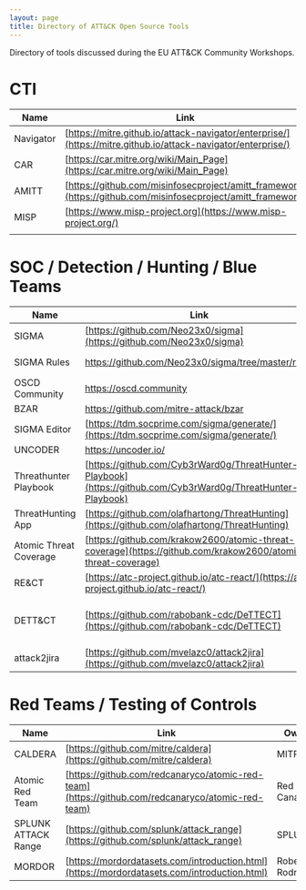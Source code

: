 ```yaml
---
layout: page
title: Directory of ATT&CK Open Source Tools
---
```


Directory of tools discussed during the EU ATT&CK Community Workshops.

# CTI

| Name                             | Link                                                 | Owner                         |
|----------------------------------|------------------------------------------------------|-------------------------------|
| Navigator                        | [https://mitre.github.io/attack-navigator/enterprise/](https://mitre.github.io/attack-navigator/enterprise/) | MITRE                         |
| CAR                              | [https://car.mitre.org/wiki/Main_Page](https://car.mitre.org/wiki/Main_Page) | MITRE                         |
| AMITT                            | [https://github.com/misinfosecproject/amitt_framework](https://github.com/misinfosecproject/amitt_framework) |                               |
| MISP                             | [https://www.misp-project.org](https://www.misp-project.org/) | MISP Project             |
|                                  |                                                      |                               |

# SOC / Detection / Hunting / Blue Teams

| Name                             | Link                                                 | Owner                         |
|----------------------------------|------------------------------------------------------|-------------------------------|
| SIGMA                            | [https://github.com/Neo23x0/sigma](https://github.com/Neo23x0/sigma)                    | Florian Roth                  |
| SIGMA Rules                      | [https://github.com/Neo23x0/sigma/tree/master/rules ](https://github.com/Neo23x0/sigma/tree/master/rules)  | Florian Roth                  |
| OSCD Community                   | [https://oscd.community ](https://oscd.community )                               |                               |
| BZAR                             | [https://github.com/mitre-attack/bzar ](https://github.com/mitre-attack/bzar)                 | MITRE                         |
| SIGMA Editor                     | [https://tdm.socprime.com/sigma/generate/](https://tdm.socprime.com/sigma/generate/)            | SOCPRIME                      |
| UNCODER                          | [https://uncoder.io/ ](https://uncoder.io/)                                  | SOCPRIME                      |
| Threathunter Playbook            | [https://github.com/Cyb3rWard0g/ThreatHunter-Playbook](https://github.com/Cyb3rWard0g/ThreatHunter-Playbook) | Roberto Rodriguez             |
| ThreatHunting App                | [https://github.com/olafhartong/ThreatHunting](https://github.com/olafhartong/ThreatHunting)         | Olaf Hartong                  |
| Atomic Threat Coverage           | [https://github.com/krakow2600/atomic-threat-coverage](https://github.com/krakow2600/atomic-threat-coverage) | ATC Project                   |
| RE&CT                            | [https://atc-project.github.io/atc-react/](https://atc-project.github.io/atc-react/)             | ATC Project                   |
| DETT&CT                          | [https://github.com/rabobank-cdc/DeTTECT](https://github.com/rabobank-cdc/DeTTECT)             | Marcus Bakker / Ruben Bouwman |
| attack2jira                      | [https://github.com/mvelazc0/attack2jira](https://github.com/mvelazc0/attack2jira)              | Mauricio Velazco              |

# Red Teams / Testing of Controls

| Name                             | Link                                                 | Owner                         |
|----------------------------------|------------------------------------------------------|-------------------------------|
| CALDERA                          | [https://github.com/mitre/caldera](https://github.com/mitre/caldera)    | MITRE                         |
| Atomic Red Team                  | [https://github.com/redcanaryco/atomic-red-team](https://github.com/redcanaryco/atomic-red-team)      | Red Canary                    |
| SPLUNK ATTACK Range              | [https://github.com/splunk/attack_range](https://github.com/splunk/attack_range)              | SPLUNK                        |
| MORDOR                           | [https://mordordatasets.com/introduction.html](https://mordordatasets.com/introduction.html)         | Roberto Rodriguez             |

